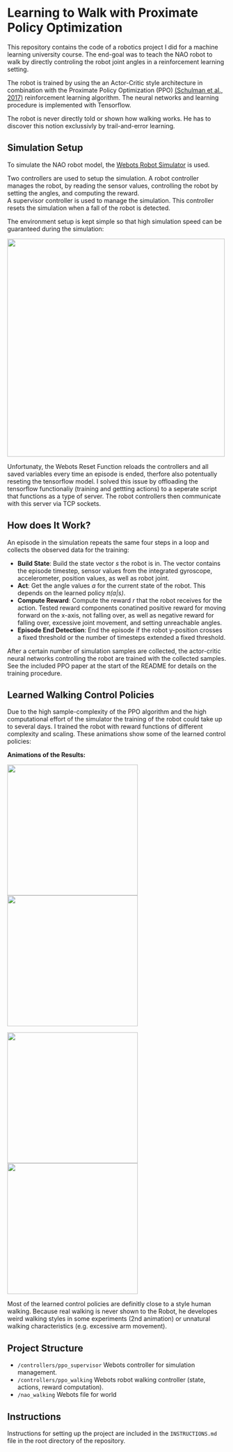 # Learning to Walk with Proximate Policy Optimization

This repository contains the code of a robotics project I did for a machine learning university course. 
The end-goal was to teach the NAO robot to walk by directly controling the robot joint angles in a reinforcement learning setting. 

The robot is trained by using the an Actor-Critic style architecture in combination with the Proximate Policy Optimization (PPO) [(Schulman et al., 2017)](https://arxiv.org/abs/1707.06347) reinforcement learning algorithm. The neural networks and learning procedure is implemented with Tensorflow. 

The robot is never directly told or shown how walking works. He has to discover this notion exclussivly by trail-and-error learning. 

## Simulation Setup

To simulate the NAO robot model, the [Webots Robot Simulator](https://github.com/cyberbotics/webots) is used.

Two controllers are used to setup the simulation. A robot controller manages the robot, by reading the sensor values, controlling the robot by setting the angles, and computing the reward.   
A supervisor controller is used to manage the simulation. This controller resets the simulation when a fall of the robot is detected.

The environment setup is kept simple so that high simulation speed can be guaranteed during the simulation:

<img src="https://imgur.com/8ty6NKE.png" width="500">

Unfortunaty, the Webots Reset Function reloads the controllers and all saved variables every time an episode is ended, therfore also potentually reseting the tensorflow model. I solved this issue by offloading the tensorflow functionaliy (training and gettting actions) to a seperate script that functions as a type of server. 
The robot controllers then communicate with this server via TCP sockets. 

## How does It Work?

An episode in the simulation repeats the same four steps in a loop and collects the observed data for the training:

* __Build State__: Build the state vector _s_ the robot is in. The vector contains the episode timestep, sensor values from the integrated gyroscope, accelerometer, position values, as well as robot joint. 
* __Act__: Get the angle values _a_ for the current state of the robot. This depends on the learned policy _π(a|s)_. 
* __Compute Reward__: Compute the reward _r_ that the robot receives for the action. Tested reward components conatined positive reward for moving forward on the x-axis, not falling over, as well as negative reward for falling over, excessive joint movement, and setting unreachable angles. 
* __Episode End Detection__: End the episode if the robot y-position crosses a fixed threshold or the number of timesteps extended a fixed threshold. 

After a certain number of simulation samples are collected, the actor-critic neural networks controlling the robot are trained with the collected samples. See the included PPO paper at the start of the README for details on the training procedure. 


## Learned Walking Control Policies

Due to the high sample-complexity of the PPO algorithm and the high computational effort of the simulator the training of the robot could take up to several days. I trained the robot with reward functions of different complexity and scaling. These animations show some of the learned control policies: 

__Animations of the Results:__

<img src="https://i.imgur.com/pDDrpUt.gif" width="300"> <img src="https://i.imgur.com/bhKBZWf.gif" width="300">

<img src="https://i.imgur.com/QojydTD.gif" width="300"> <img src="https://i.imgur.com/xUft4MM.gif" width="300">

Most of the learned control policies are definitly close to a style human walking. Because real walking is never shown to the Robot, he developes weird walking styles in some experiments (2nd animation) or unnatural walking characteristics (e.g. excessive arm movement).  


## Project Structure 

* `/controllers/ppo_supervisor` Webots controller for simulation management. 
* `/controllers/ppo_walking` Webots robot walking controller (state, actions, reward computation). 
* `/nao_walking` Webots file for world

## Instructions 

Instructions for setting up the project are included in the `INSTRUCTIONS.md` file in the root directory of the repository.  
